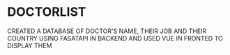 # DOCTORLIST

CREATED A DATABASE OF DOCTOR'S NAME, THEIR JOB AND THEIR COUNTRY USING FASATAPI IN BACKEND AND USED VUE IN FRONTED TO DISPLAY THEM
